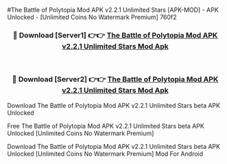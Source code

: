 #The Battle of Polytopia Mod APK v2.2.1 Unlimited Stars [APK-MOD] - APK Unlocked - [Unlimited Coins No Watermark Premium] 760f2



<div align="center">

<h3>🔴 Download [Server1] 👉👉 <a href="https://momento.my/?title=The_Battle_of_Polytopia_Mod_APK_v2.2.1_Unlimited_Stars">The Battle of Polytopia Mod APK v2.2.1 Unlimited Stars Mod Apk</a></h3><br>

<h3>🔴 Download [Server2] 👉👉 <a href="https://momento.my/?title=The_Battle_of_Polytopia_Mod_APK_v2.2.1_Unlimited_Stars">The Battle of Polytopia Mod APK v2.2.1 Unlimited Stars Mod Apk</a></h3>
</div>



Download The Battle of Polytopia Mod APK v2.2.1 Unlimited Stars beta APK Unlocked

Free The Battle of Polytopia Mod APK v2.2.1 Unlimited Stars beta APK Unlocked [Unlimited Coins No Watermark Premium]

Download The Battle of Polytopia Mod APK v2.2.1 Unlimited Stars beta APK Unlocked [Unlimited Coins No Watermark Premium] Mod For Android
